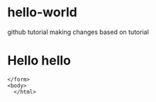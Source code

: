 # hello-world
github tutorial 
making changes based on tutorial

<!DOCTYPE HTML>
<html>
<head>
  <title>Bryce Test</title>
  <body>
    <h1>Hello hello</h1>
     <form>
    
    </form>
    <body>
      </html>
